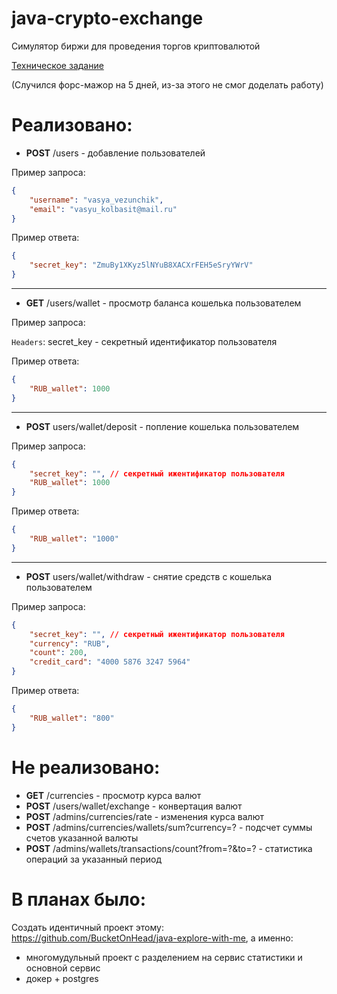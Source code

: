 # java-crypto-exchange
Симулятор биржи для проведения торгов криптовалютой

[Техническое задание](./.readme/Technical%20specification.txt)

(Случился форс-мажор на 5 дней, из-за этого не смог доделать работу)

# Реализовано:
* **POST** /users - добавление пользователей

Пример запроса:
```JSON
{
    "username": "vasya_vezunchik",
    "email": "vasyu_kolbasit@mail.ru"
}
```

Пример ответа:
```JSON
{
    "secret_key": "ZmuBy1XKyz5lNYuB8XACXrFEH5eSryYWrV"
}
```
---
* **GET** /users/wallet - просмотр баланса кошелька пользователем

Пример запроса:

`Headers`: secret_key - секретный идентификатор пользователя

Пример ответа:
```JSON
{
    "RUB_wallet": 1000
}
```
---
* **POST** users/wallet/deposit - попление кошелька пользователем

Пример запроса:
```JSON
{
    "secret_key": "", // секретный ижентификатор пользователя
    "RUB_wallet": 1000
}
```

Пример ответа:
```JSON
{
    "RUB_wallet": "1000"
}
```
---
* **POST** users/wallet/withdraw - снятие средств с кошелька пользователем

Пример запроса:
```JSON
{
    "secret_key": "", // секретный ижентификатор пользователя
    "currency": "RUB",
    "count": 200,
    "credit_card": "4000 5876 3247 5964"
}
```

Пример ответа:
```JSON
{
    "RUB_wallet": "800"
}
```
# Не реализовано:
* **GET** /currencies - просмотр курса валют
* **POST** /users/wallet/exchange - конвертация валют
* **POST** /admins/currencies/rate - изменения курса валют
* **POST** /admins/currencies/wallets/sum?currency=? - подсчет суммы счетов указанной валюты
* **POST** /admins/wallets/transactions/count?from=?&to=? - статистика операций за указанный период

# В планах было:
Создать идентичный проект этому: https://github.com/BucketOnHead/java-explore-with-me, а именно:
* многомудульный проект с разделением на сервис статистики и основной сервис
* докер + postgres
